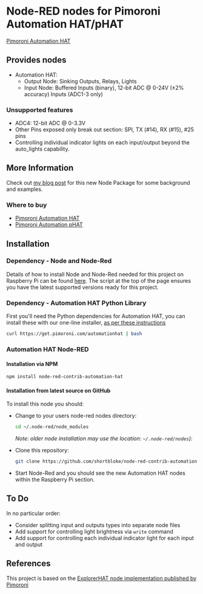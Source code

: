# Node-RED nodes for Pimoroni Automation HAT/pHAT

[Pimoroni Automation HAT](https://raw.githubusercontent.com/shortbloke/node-red-contrib-automation-hat/master/images/Automation_HAT_1_of_3_1024x1024.jpg)

## Provides nodes

* Automation HAT:
  * Output Node: Sinking Outputs, Relays, Lights
  * Input Node: Buffered Inputs (binary), 12-bit ADC @ 0-24V (±2% accuracy) Inputs (ADC1-3 only)

### Unsupported features

* ADC4: 12-bit ADC @ 0-3.3V
* Other Pins exposed only break out section: SPI, TX (#14), RX (#15), #25 pins
* Controlling individual indicator lights on each input/output beyond the auto_lights capability.

## More Information

Check out [my blog post](https://www.martinrowan.co.uk/2018/09/node-red-support-for-pimoroni-automation-hat-phat/) for this new Node Package for some background and examples.

### Where to buy
* [Pimoroni Automation HAT](https://shop.pimoroni.com/products/automation-hat)
* [Pimoroni Automation pHAT](https://shop.pimoroni.com/products/automation-phat)

## Installation

### Dependency - Node and Node-Red

Details of how to install Node and Node-Red needed for this project on Raspberry Pi can be found [here](https://nodered.org/docs/hardware/raspberrypi). The script at the top of the page ensures you have the latest supported versions ready for this project.

### Dependency - Automation HAT Python Library

First you'll need the Python dependencies for Automation HAT, you can install these with our one-line installer, [as per these instructions](https://github.com/pimoroni/automation-hat)

``` bash
curl https://get.pimoroni.com/automationhat | bash
```

### Automation HAT Node-RED

#### Installation via NPM

``` bash
npm install node-red-contrib-automation-hat
```

#### Installation from latest source on GitHub

To install this node you should:

* Change to your users node-red nodes directory:

    ``` bash
    cd ~/.node-red/node_modules
    ```
    _Note: older node installation may use the location: `~/.node-red/nodes`):_
* Clone this repository:
    ``` bash
    git clone https://github.com/shortbloke/node-red-contrib-automation-hat
    ```

* Start Node-Red and you should see the new Automation HAT nodes within the Raspberry Pi section.

## To Do

In no particular order:

* Consider splitting input and outputs types into separate node files
* Add support for controlling light brightness via `write` command
* Add support for controlling each individual indicator light for each input and output

## References

This project is based on the [ExplorerHAT node implementation published by Pimoroni](https://github.com/pimoroni/node-red-nodes)